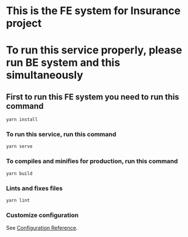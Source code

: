 
# This is the FE system for Insurance project
# To run this service properly, please run BE system and this simultaneously

## First to run this FE system you need to run this command
```
yarn install
```

### To run this service, run this command
```
yarn serve
```

### To compiles and minifies for production, run this command
```
yarn build
```

### Lints and fixes files
```
yarn lint
```

### Customize configuration
See [Configuration Reference](https://cli.vuejs.org/config/).

